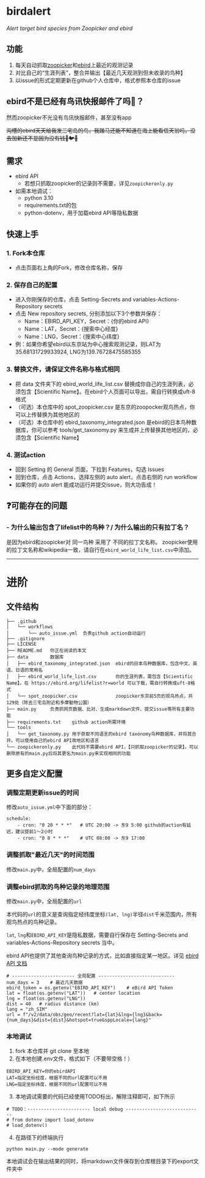 # birdalert

_Alert target bird species from Zoopicker and ebird_

## 功能
1. 每天自动抓取[zoopicker](https://zoopicker.com/)和[ebird](https://ebird.org/home)上最近的观测记录
2. 对比自己的“生涯列表”，整合并输出【最近几天观测到但未收录的鸟种】
3. 以issue的形式定期更新在github个人仓库中，格式参照本仓库的issue


## ebird不是已经有鸟讯快报邮件了吗🤔？
然而zoopicker不光没有鸟讯快报邮件，甚至没有app

~~沟槽的ebird天天给我发三宅岛的鸟，我踏马还能不知道在海上能看信天翁吗，没去加新还不是因为没有钱👊🐦🔥~~

## 需求
- ebird API
  - 若想只抓取zoopicker的记录则不需要，详见`zoopickeronly.py`
- 如需本地调试：
  - python 3.10
  - requirements.txt的包
  - python-dotenv，用于加载ebird API等隐私数据

## 快速上手
### 1. Fork本仓库
  - 点击页面右上角的Fork，修改仓库名称，保存
### 2. 保存自己的配置
  - 进入你刚保存的仓库，点击 Setting-Secrets and variables-Actions-Repository secrets
  - 点击 New repository secrets, 分别添加以下3个参数并保存：
    - Name：EBIRD_API_KEY，Secret：{你的ebird API}
    - Name：LAT，Secret：{搜索中心经度}
    - Name：LNG，Secret：{搜索中心纬度}
  - 例：如果你希望ebird以东京站为中心搜索观测记录，则LAT为35.68131729933924, LNG为139.76728475585355
### 3. 替换文件，请保证文件名称与格式相同
  - 把 data 文件夹下的 ebird_world_life_list.csv 替换成你自己的生涯列表，必须包含【Scientific Name】。在ebird个人页面可以导出，需自行转换成uft-8格式
  - （可选）本仓库中的 spot_zoopicker.csv 是东京的zoopocker观鸟热点，你可以上传替换为其他地区的
  - （可选）本仓库中的 ebird_taxonomy_integrated.json 是ebird的日本鸟种数据库，你可以参考 tools/get_taxonomy.py 来生成并上传替换其他地区的，必须包含【Scientific Name】
### 4. 测试action
  - 回到 Setting 的 General 页面，下拉到 Features，勾选 Issues
  - 回到仓库，点击 Actions，选择左侧的 auto alert，点击右侧的 run workflow
  - 如果你的 auto alert 能成功运行并提交issue，则大功告成！

## ❓可能存在的问题
### - 为什么输出包含了lifelist中的鸟种？/ 为什么输出的只有拉丁名？
是因为ebird和zoopicker对 同一鸟种 采用了 不同的拉丁文名称。
zoopicker使用的拉丁文名称和wikipedia一致，请自行在`ebird_world_life_list.csv`中添加。

---

# 进阶

## 文件结构
```
├── .github
│   └── workflows
│       └── auto_issue.yml  负责github action自动运行
├── .gitignore
├── LICENSE
├── README.md   你正在阅读的本文
├── data        数据库
│   ├── ebird_taxonomy_integrated.json  ebird的日本鸟种数据库，包含中文、英语、日语的常用名
│   ├── ebird_world_life_list.csv       你的生涯列表，需包含【Scientific Name】。在 https://ebird.org/lifelist?r=world 可以下载，需自行转换成uft-8格式
│   └── spot_zoopicker.csv              zoopicker东京前5页的观鸟热点，共129处（除去三宅岛附近和多摩動物公園）
├── main.py     负责抓网页数据、比对、生成markdown文件、提交issue等所有主要功能
├── requirements.txt    github action所需环境
└── tools
│   └── get_taxonomy.py 用于获取不同语言的ebird taxonomy鸟种数据库，并将其合并。可以使用自己的ebird API改地区和语言
└── zoopickeronly.py    此代码不需要ebird API，【只抓取zoopicker的记录】。可以删除原有的main.py后将其更名为main.py来实现相同的功能
```



## 更多自定义配置
### 调整定期更新issue的时间
修改`auto_issue.yml`中下面的部分： 
```
schedule:
    - cron: "0 20 * * *"   # UTC 20:00 -> 东9 5:00 github的action有延迟，建议提前1～2小时
    - cron: "0 8 * * *"    # UTC 08:00 -> 东9 17:00
```
### 调整抓取"最近几天"的时间范围
修改`main.py`中，全局配置的`num_days`
### 调整ebird抓取的鸟种记录的地理范围
修改`main.py`中，全局配置的`url`

本代码的`url`的意义是查询指定经纬度坐标`(lat, lng)`半径`dist`千米范围内，所有观鸟热点的鸟种记录。

`lat`, `lng`和`EBIRD_API_KEY`是隐私数据，需要自行保存在 Setting-Secrets and variables-Actions-Repository secrets 当中。

ebird API也提供了其他查询鸟种记录的方式，比如直接指定某一地区。详见 [ebird API 文档](https://documenter.getpostman.com/view/664302/S1ENwy59)
```
# ----------------------- 全局配置 ----------------------------
num_days = 3    # 最近几天数据
ebird_token = os.getenv("EBIRD_API_KEY")    # eBird API Token
lat = float(os.getenv("LAT"))   # center location
lng = float(os.getenv("LNG"))
dist = 40   # radius distance (km)
lang = "zh_SIM"
url = f"/v2/data/obs/geo/recent?lat={lat}&lng={lng}&back={num_days}&dist={dist}&hotspot=true&sppLocale={lang}"
```
### 本地调试
1. fork 本仓库并 git clone 至本地
2. 在本地创建.env文件，格式如下（不要带空格！）
```
EBIRD_API_KEY=你的ebirdAPI
LAT=指定坐标经度，根据不同的url配置可以不用
LNG=指定坐标纬度，根据不同的url配置可以不用
```
3. 本地调试需要的代码已经使用TODO标出，解除注释即可，如下所示
```
# TODO：----------------------- local debug ----------------------------
# from dotenv import load_dotenv
# load_dotenv()
```
4. 在路径下的终端执行
```
python main.py --mode generate
```
本地调试会在输出结果的同时，将markdown文件保存到仓库根目录下的export文件夹中